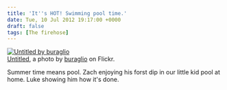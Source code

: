 ```yaml
---
title: 'It''s HOT! Swimming pool time.'
date: Tue, 10 Jul 2012 19:17:00 +0000
draft: false
tags: [The firehose]
---
```


[![Untitled by buraglio](http://farm9.staticflickr.com/8009/7531386224_b58d3f09c7.jpg)](http://www.flickr.com/photos/buraglio/7531386224/ "Untitled")  
[Untitled](http://www.flickr.com/photos/buraglio/7531386224/), a photo by [buraglio](http://www.flickr.com/photos/buraglio/) on Flickr.

Summer time means pool. Zach enjoying his forst dip in our little kid pool at home. Luke showing him how it's done.
